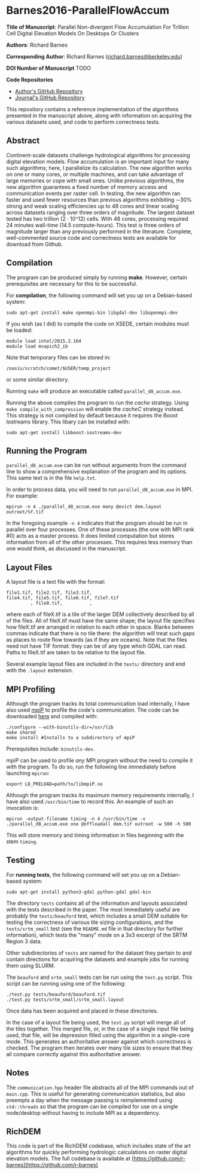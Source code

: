 Barnes2016-ParallelFlowAccum
============================

**Title of Manuscript**:
Parallel Non-divergent Flow Accumulation For Trillion Cell Digital Elevation Models On Desktops Or Clusters

**Authors**: Richard Barnes

**Corresponding Author**: Richard Barnes (richard.barnes@berkeley.edu)

**DOI Number of Manuscript**
TODO

**Code Repositories**
 * [Author's GitHub Repository](https://github.com/r-barnes/Barnes2016-ParallelFlowAccum)
 * [Journal's GitHub Repository](TODO)

This repository contains a reference implementation of the algorithms presented
in the manuscript above, along with information on acquiring the various
datasets used, and code to perform correctness tests.




Abstract
--------

Continent-scale datasets challenge hydrological algorithms for processing
digital elevation models. Flow accumulation is an important input for many such
algorithms; here, I parallelize its calculation. The new algorithm works on one
or many cores, or multiple machines, and can take advantage of large memories or
cope with small ones. Unlike previous algorithms, the new algorithm guarantees a
fixed number of memory access and communication events per raster cell. In
testing, the new algorithm ran faster and used fewer resources than previous
algorithms exhibiting ∼30% strong and weak scaling efficiencies up to 48 cores
and linear scaling across datasets ranging over three orders of magnitude. The
largest dataset tested has two trillion (2 · 10^12) cells. With 48 cores,
processing required 24 minutes wall-time (14.5 compute-hours). This test is
three orders of magnitude larger than any previously performed in the
literature. Complete, well-commented source code and correctness tests are
available for download from Github.





Compilation
-----------

The program can be produced simply by running **make**. However, certain
prerequisites are necessary for this to be successful.

For **compilation**, the following command will set you up on a Debian-based
system:

    sudo apt-get install make openmpi-bin libgdal-dev libopenmpi-dev

If you wish (as I did) to compile the code on XSEDE, certain modules must be
loaded:

    module load intel/2015.2.164
    module load mvapich2_ib

Note that temporary files can be stored in:

    /oasis/scratch/comet/$USER/temp_project

or some similar directory.

Running `make` will produce an executable called `parallel_d8_accum.exe`.

Running the above compiles the program to run the _cache_ strategy. Using `make
compile_with_compression` will enable the _cacheC_ strategy instead. This
strategy is not compiled by default because it requires the Boost Iostreams
library. This libary can be installed with:

    sudo apt-get install libboost-iostreams-dev



Running the Program
-------------------

`parallel_d8_accum.exe` can be run without arguments from the command line to
show a comprehensive explanation of the program and its options. This same text
is in the file `help.txt`.

In order to process data, you will need to run `parallel_d8_accum.exe` in MPI.
For example:

    mpirun -n 4 ./parallel_d8_accum.exe many @evict dem.layout outroot/%f.tif

In the foregoing example `-n 4` indicates that the program should be run in
parallel over four processes. One of these processes (the one with MPI rank #0)
acts as a master process. It does limited computation but stores information
from all of the other processes. This requires less memory than one would think,
as discussed in the manuscript.



Layout Files
------------

A layout file is a text file with the format:

    file1.tif, file2.tif, file3.tif,
    file4.tif, file5.tif, file6.tif, file7.tif
             , file8.tif,          ,

where each of fileX.tif is a tile of the larger DEM collectively described by
all of the files. All of fileX.tif must have the same shape; the layout file
specifies how fileX.tif are arranged in relation to each other in space. Blanks
between commas indicate that there is no tile there: the algorithm will treat
such gaps as places to route flow towards (as if they are oceans). Note that the
files need not have TIF format: they can be of any type which GDAL can read.
Paths to fileX.tif are taken to be relative to the layout file.

Several example layout files are included in the `tests/` directory and end with
the `.layout` extension.



MPI Profiling
-------------
Although the program tracks its total communication load internally, I have also
used [mpiP](http://mpip.sourceforge.net/) to profile the code's communication.
The code can be downloaded [here](http://mpip.sourceforge.net/) and compiled
with:

    ./configure --with-binutils-dir=/usr/lib
    make shared
    make install #Installs to a subdirectory of mpiP

Prerequisites include: `binutils-dev`.

mpiP can be used to profile _any_ MPI program without the need to compile it
with the program. To do so, run the following line immediately before launching
`mpirun`:

    export LD_PRELOAD=path/to/libmpiP.so

Although the program tracks its maximum memory requirements internally, I have
also used `/usr/bin/time` to record this. An example of such an invocation is:

    mpirun -output-filename timing -n 4 /usr/bin/time -v ./parallel_d8_accum.exe one @offloadall dem.tif outroot -w 500 -h 500

This will store memory and timing information in files beginning with the stem
`timing`.



Testing
-------

For **running tests**, the following command will set you up on a Debian-based
system:

    sudo apt-get install python3-gdal python-gdal gdal-bin

The directory `tests` contains all of the information and layouts associated
with the tests described in the paper. The most immediately useful are probably
the `tests/beauford` test, which includes a small DEM suitable for testing the
correctness of various tile sizing configurations, and the `tests/srtm_small`
test (see the `README.md` file in that directory for further information), which
tests the "many" mode on a 3x3 excerpt of the SRTM Region 3 data.

Other subdirectories of `tests` are named for the dataset they pertain to and
contain directions for acquiring the datasets and example jobs for running them
using SLURM.

The `beauford` and `srtm_small` tests can be run using the `test.py` script.
This script can be running using one of the following: 

    ./test.py tests/beauford/beauford.tif
    ./test.py tests/srtm_small/srtm_small.layout

Once data has been acquired and placed in these directories.

In the case of a layout file being used, the `test.py` script will merge all of
the tiles together. This merged file, or, in the case of a single input file
being used, that file, will be depression filled using the algorithm in a
single-core mode. This generates an authoritative answer against which
correctness is checked. The program then iterates over many tile sizes to ensure
that they all compare correctly against this authoritative answer.



Notes
-----

The `communication.hpp` header file abstracts all of the MPI commands out of
`main.cpp`. This is useful for generating communication statistics, but also
preempts a day when the message passing is reimplemented using `std::threads` so
that the program can be compiled for use on a single node/desktop without having
to include MPI as a dependency.


RichDEM
-------

This code is part of the RichDEM codebase, which includes state of the art
algorithms for quickly performing hydrologic calculations on raster digital
elevation models. The full codebase is available at
[https://github.com/r-barnes](https://github.com/r-barnes)
